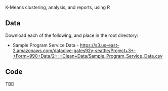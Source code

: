 K-Means clustering, analysis, and reports, using R

## Data

Download each of the following, and place in the root directory:

* Sample Program Service Data - https://s3.us-east-2.amazonaws.com/datadive-gates92y-seattle/Project+3+-+Form+990+Data/2+-+Clean+Data/Sample_Program_Service_Data.csv

## Code

TBD
